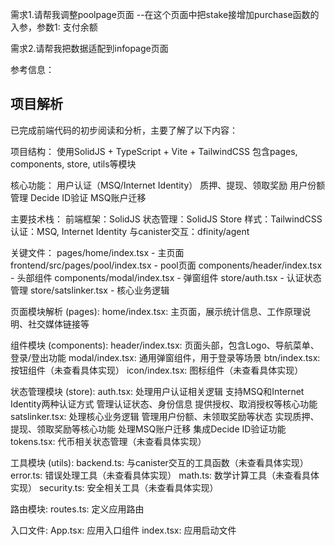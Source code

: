 
需求1.请帮我调整poolpage页面
--在这个页面中把stake接增加purchase函数的入参，参数1: 支付余额

需求2.请帮我把数据适配到infopage页面




参考信息：
## 项目解析
已完成前端代码的初步阅读和分析，主要了解了以下内容：

项目结构：
    使用SolidJS + TypeScript + Vite + TailwindCSS
    包含pages, components, store, utils等模块

核心功能：
    用户认证（MSQ/Internet Identity）
    质押、提现、领取奖励
    用户份额管理
    Decide ID验证
    MSQ账户迁移

主要技术栈：
    前端框架：SolidJS
    状态管理：SolidJS Store
    样式：TailwindCSS
    认证：MSQ, Internet Identity
    与canister交互：dfinity/agent

关键文件：
    pages/home/index.tsx - 主页面
    frontend/src/pages/pool/index.tsx - pool页面
    components/header/index.tsx - 头部组件
    components/modal/index.tsx - 弹窗组件
    store/auth.tsx - 认证状态管理
    store/satslinker.tsx - 核心业务逻辑


页面模块解析 (pages):
home/index.tsx: 
    主页面，展示统计信息、工作原理说明、社交媒体链接等

组件模块 (components):
    header/index.tsx: 页面头部，包含Logo、导航菜单、登录/登出功能
    modal/index.tsx: 通用弹窗组件，用于登录等场景
    btn/index.tsx: 按钮组件（未查看具体实现）
    icon/index.tsx: 图标组件（未查看具体实现）

状态管理模块 (store):
auth.tsx: 处理用户认证相关逻辑
    支持MSQ和Internet Identity两种认证方式
    管理认证状态、身份信息
    提供授权、取消授权等核心功能
satslinker.tsx: 处理核心业务逻辑
    管理用户份额、未领取奖励等状态
    实现质押、提现、领取奖励等核心功能
    处理MSQ账户迁移
    集成Decide ID验证功能
tokens.tsx: 
    代币相关状态管理（未查看具体实现）

工具模块 (utils):
    backend.ts: 与canister交互的工具函数（未查看具体实现）
    error.ts: 错误处理工具（未查看具体实现）
    math.ts: 数学计算工具（未查看具体实现）
    security.ts: 安全相关工具（未查看具体实现）

路由模块:
    routes.ts: 定义应用路由

入口文件:
    App.tsx: 应用入口组件
    index.tsx: 应用启动文件